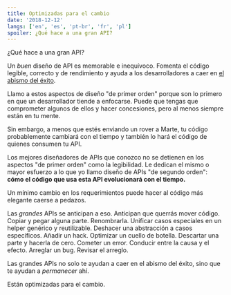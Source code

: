 ```yaml
---
title: Optimizadas para el cambio
date: '2018-12-12'
langs: ['en', 'es', 'pt-br', 'fr', 'pl']
spoiler: ¿Qué hace a una gran API?
---
```


¿Qué hace a una gran API?

Un *buen* diseño de API es memorable e inequívoco. Fomenta el código legible, correcto y de rendimiento y ayuda a los desarrolladores a caer en [el abismo del éxito](https://blog.codinghorror.com/falling-into-the-pit-of-success/).

Llamo a estos aspectos de diseño "de primer orden" porque son lo primero en que un desarrollador tiende a enfocarse. Puede que tengas que comprometer algunos de ellos y hacer concesiones, pero al menos siempre están en tu mente.

Sin embargo, a menos que estés enviando un rover a Marte, tu código probablemente cambiará con el tiempo y también lo hará el código de quienes consumen tu API.

Los mejores diseñadores de APIs que conozco no se detienen en los aspectos "de primer orden" como la legibilidad. Le dedican el mismo o mayor esfuerzo a lo que yo llamo diseño de APIs "de segundo orden": **cómo el código que usa esta API evolucionará con el tiempo.**

Un mínimo cambio en los requerimientos puede hacer al código más elegante caerse a pedazos.

Las *grandes* APIs se anticipan a eso. Anticipan que querrás mover código. Copiar y pegar alguna parte. Renombrarla. Unificar casos especiales en un helper genérico y reutilizable. Deshacer una abstracción a casos específicos. Añadir un hack. Optimizar un cuello de botella. Descartar una parte y hacerla de cero. Cometer un error. Conducir entre la causa y el efecto. Arreglar un bug. Revisar el arreglo.

Las grandes APIs no solo te ayudan a caer en el abismo del éxito, sino que te ayudan a *permanecer* ahí.

Están optimizadas para el cambio.
